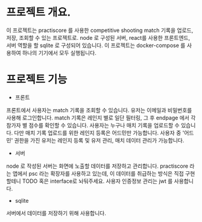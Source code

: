 # 프로젝트 개요.

이 프로젝트는 practiscore 를 사용한 competitive shooting match 기록을 업로드, 저장, 조회할 수 있는 프로젝트로. node 로 구성된 서버, react를 사용한 프론트엔드, 서버 역할을 할 sqlite 로 구성되어 있습니다. 이 프로젝트는 docker-compose 를 사용하여 하나의 기기에서 모두 실행됩니다.

# 프로젝트 기능

- 프론트

 프론트에서 사용자는 match 기록을 조회할 수 있습니다. 유저는 이메일과 비밀번호를 사용해 로그인합니다.  match 기록은 레인지 별로 일단 필터링, 그 후 endpage 에서 각 참가자 별 점수를 확인할 수 있습니다. 사용자는 누구나 매치 기록을 업로드할 수 있습니다. 다만 매치 기록 업로드를 위한 레인지 등록은 어드민만 가능합니다.
 사용자 중 '어드민' 권한을 가진 유저는 레인지 등록 및 유저 관리, 매치 데이터 관리가 가능합니다.

- 서버

 node 로 작성된 서버는 화면에 노출할 데이터를 저장하고 관리합니다. practiscore 라는 앱에서 psc 라는 확장자를 사용하고 있는데, 이 데이터를 취급하는 방식은 직접 구현할테니 TODO 혹은 interface로 놔둬주세요. 사용자 인증정보 관리는 jwt 를 사용합니다.

- sqlite

 서버에서 데이터를 저장하기 위해 사용합니다.
